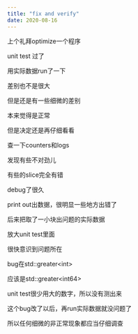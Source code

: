 ```yaml
---
title: "fix and verify"
date: 2020-08-16
---
```


上个礼拜optimize一个程序

unit test 过了

用实际数据run了一下

差别也不是很大

但是还是有一些细微的差别

本来觉得是正常

但是决定还是再仔细看看

查一下counters和logs

发现有些不对劲儿

有些的slice完全有错

debug了很久

print out出数据，很明显一些地方出错了

后来把取了一小块出问题的实际数据

放大unit test里面

很快意识到问题所在

bug在std::greater&lt;int&gt;

应该是std::greater&lt;int64&gt;

unit test很少用大的数字，所以没有测出来

这个bug改了以后，再run实际数据就没问题了

所以任何细微的非正常现象都应当仔细调查
